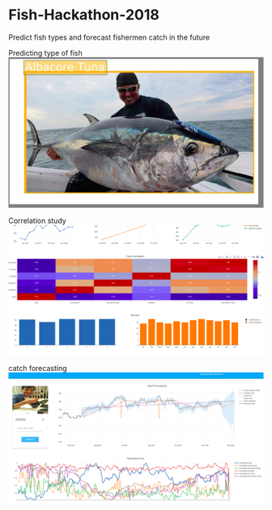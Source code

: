 # Fish-Hackathon-2018
Predict fish types and forecast fishermen catch in the future

Predicting type of fish
![alt text](screenshot/1.png)

Correlation study
![alt text](screenshot/2.png)

catch forecasting
![alt text](screenshot/3.png)
